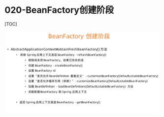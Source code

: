 # 020-BeanFactory创建阶段



[TOC]

![image-20210113191137318](../../assets/image-20210113191137318.png)